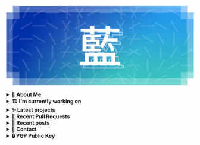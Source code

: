 ![藍](ai.webp)

<details>
  <summary><b>🌠 About Me</b></summary>
  <br/>

- 藍
  - Nickname
  - a.k.a あい, Ai
- Earthling.
- Front-end Developer.

</details>
<details>
  <summary><b>🏗️ I'm currently working on</b></summary>
  <br/>


- [importantimport/shiraha](https://github.com/importantimport/shiraha) - ❄ A beautiful classless CSS theme/framework with Sugar. [WIP] (today)
- [kwaa/blog](https://github.com/kwaa/blog) - ./kwaa.dev (1 day ago)
- [kwaa/hexo-partytown](https://github.com/kwaa/hexo-partytown) - 🎉 Partytown Integration for Hexo (2 days ago)
- [importantimport/urara](https://github.com/importantimport/urara) - 🌸 Sweet, Powerful, IndieWeb-Compatible SvelteKit Blog Starter. [δ](Delta) (4 days ago)
- [importantimport/fff](https://github.com/importantimport/fff) - 🌟 Yet Another Opinionated Frontmatter Variable Specs. (5 days ago)
- [importantimport/gumori](https://github.com/importantimport/gumori) - 📓 Minimal Stylesheets, IndieWeb-Compatible Astro Blog Starter. (1 week ago)
- [github/linguist](https://github.com/github/linguist) - Language Savant. If your repository&#39;s language is being reported incorrectly, send us a pull request! (1 week ago)
- [importantimport/urara-docs](https://github.com/importantimport/urara-docs) - 🌸 Documentation for Urara (3 weeks ago)
- [hexojs/site](https://github.com/hexojs/site) - The website for Hexo. (3 weeks ago)
- [importantimport/gumori-you](https://github.com/importantimport/gumori-you) - 🖼️ Bringing Material Design 3 to the Astro Blog. [WIP] (1 month ago)

</details>
<details>
  <summary><b>✨ Latest projects</b></summary>
  <br/>


- [kwaa/hexo-partytown](https://github.com/kwaa/hexo-partytown) - 🎉 Partytown Integration for Hexo
- [kwaa/todoli](https://github.com/kwaa/todoli) - 🥔 Yet Another To Do List.
- [kwaa/bk](https://github.com/kwaa/bk) - ./kwaa.dev/bk
- [kwaa/urara-netlify-cms](https://github.com/kwaa/urara-netlify-cms) - 
- [kwaa/dkit](https://github.com/kwaa/dkit) - 🐋 Simple pnpm image optimized for SvelteKit project.
- [kwaa/.github](https://github.com/kwaa/.github) - dot github
- [kwaa/blog](https://github.com/kwaa/blog) - ./kwaa.dev
- [kwaa/caddy](https://github.com/kwaa/caddy) - 🔒 caddy with my favorite modules.
- [kwaa/workers-hexo-search](https://github.com/kwaa/workers-hexo-search) - Multi-site Hexo search script built with Cloudflare Workers.
- [kwaa/naive.sh](https://github.com/kwaa/naive.sh) - Auto Install &amp; Update Naiveproxy for Linux

</details>
<details>
  <summary><b>🎨 Recent Pull Requests</b></summary>
  <br/>


- [Ungroup SugarSS from CSS](https://github.com/github/linguist/pull/6041) on [github/linguist](https://github.com/github/linguist) (2 weeks ago)
- [plugin: `hexo-partytown`](https://github.com/hexojs/site/pull/1896) on [hexojs/site](https://github.com/hexojs/site) (3 weeks ago)
- [fff.js.org](https://github.com/js-org/js.org/pull/7441) on [js-org/js.org](https://github.com/js-org/js.org) (1 month ago)
- [Update metrics.yml](https://github.com/kwchang0831/kwchang0831/pull/2) on [kwchang0831/kwchang0831](https://github.com/kwchang0831/kwchang0831) (1 month ago)
- [Update Urara description &amp; stars](https://github.com/svelte-society/sveltesociety.dev/pull/278) on [svelte-society/sveltesociety.dev](https://github.com/svelte-society/sveltesociety.dev) (2 months ago)
- [fix EMFILE / ELIFECYCLE](https://github.com/kwchang0831/urara.kwchang0831.dev/pull/2) on [kwchang0831/urara.kwchang0831.dev](https://github.com/kwchang0831/urara.kwchang0831.dev) (4 months ago)
- [Add Urara](https://github.com/svelte-society/sveltesociety.dev/pull/246) on [svelte-society/sveltesociety.dev](https://github.com/svelte-society/sveltesociety.dev) (6 months ago)
- [update urara uses](https://github.com/janosh/awesome-sveltekit/pull/64) on [janosh/awesome-sveltekit](https://github.com/janosh/awesome-sveltekit) (6 months ago)
- [update urara screenshot](https://github.com/janosh/awesome-sveltekit/pull/42) on [janosh/awesome-sveltekit](https://github.com/janosh/awesome-sveltekit) (9 months ago)
- [Add site 35 https://urara-demo.netlify.app](https://github.com/janosh/awesome-sveltekit/pull/39) on [janosh/awesome-sveltekit](https://github.com/janosh/awesome-sveltekit) (10 months ago)

</details>
<details>
  <summary><b>📜 Recent posts</b></summary>
  <br/>


- [为 Urara 设置 Indiekit/Micropub](https://kwaa.dev/indiekit) (1 week ago)
- [Vite Plugin PWA 的用法和配置](https://kwaa.dev/vite-plugin-pwa) (2 weeks ago)
- [Introducing Gumori](https://kwaa.dev/gumori) (2 months ago)
- [在 Ventoy 基础上安装 Arch Linux 并复用引导](https://kwaa.dev/ventoy-archlinux) (4 months ago)
- [RE:Introducing Urara](https://kwaa.dev/intro-urara/re) (5 months ago)

👉 read more at [./kwaa.dev](https://kwaa.dev)

</details>
<details>
  <summary><b>📧 Contact</b></summary>
  <br/>

- Blog: https://kwaa.dev
- Telegram: @kwaabot
- Discord: 917#1929

👋 If u want to say hello, I'll be happy to meet u.

</details>
<details>
  <summary><b>🔒 PGP Public Key</b></summary>
  <br/>

> User Key: `8964 78D9 78EB 0000`

> Code Signing Key: [`2E18 657D 8C32 CC47`](https://github.com/kwaa.gpg)

</details>